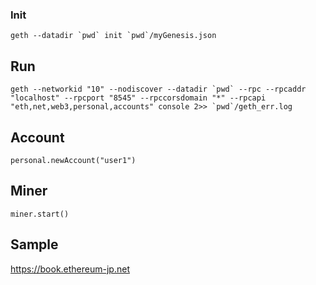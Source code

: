 ### Init
```
geth --datadir `pwd` init `pwd`/myGenesis.json
```

## Run
```
geth --networkid "10" --nodiscover --datadir `pwd` --rpc --rpcaddr "localhost" --rpcport "8545" --rpccorsdomain "*" --rpcapi "eth,net,web3,personal,accounts" console 2>> `pwd`/geth_err.log
```

## Account
```
personal.newAccount("user1")
```

## Miner
```
miner.start()
```

## Sample
https://book.ethereum-jp.net
